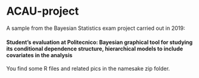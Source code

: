 # ACAU-project
A sample from the Bayesian Statistics exam project carried out in 2019:
#### Student’s evaluation at Politecnico: Bayesian graphical tool for studying its conditional dependence structure, hierarchical models to include covariates in the analysis
You find some R files and related pics in the namesake zip folder.
